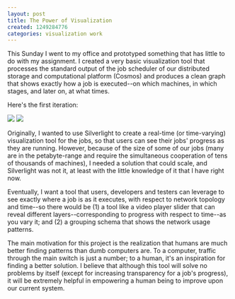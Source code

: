 ```yaml
---
layout: post
title: The Power of Visualization
created: 1249284776
categories: visualization work
---
```

This Sunday I went to my office and prototyped something that has little to do with my assignment. I created a very basic visualization tool that processes the standard output of the job scheduler of our distributed storage and computational platform (Cosmos) and produces a clean graph that shows exactly how a job is executed--on which machines, in which stages, and later on, at what times.

Here's the first iteration:

<a href="/system/files/Page1.png"><img src="/system/files/Page1_s.png" /></a>
<a href="/system/files/Page2.png"><img src="/system/files/Page2_s.png" /></a>

Originally, I wanted to use Silverlight to create a real-time (or time-varying) visualization tool for the jobs, so that users can see their jobs' progress as they are running. However, because of the size of some of our jobs (many are in the petabyte-range and require the simultaneous cooperation of tens of thousands of machines), I needed a solution that could scale, and Silverlight was not it, at least with the little knowledge of it that I have right now.

Eventually, I want a tool that users, developers and testers can leverage to see exactly where a job is as it executes, with respect to network topology and time--so there would be (1) a tool like a video player slider that can reveal different layers--corresponding to progress with respect to time--as you vary it; and (2) a grouping schema that shows the network usage patterns.

The main motivation for this project is the realization that humans are much better finding patterns than dumb computers are. To a computer, traffic through the main switch is just a number; to a human, it's an inspiration for finding a better solution. I believe that although this tool will solve no problems by itself (except for increasing transparency for a job's progress), it will be extremely helpful in empowering a human being to improve upon our current system.
